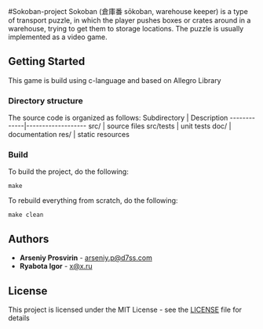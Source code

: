 #Sokoban-project
Sokoban (倉庫番 sōkoban, warehouse keeper) is a type of transport puzzle, in which the player pushes boxes or crates around in a warehouse, trying to get them to storage locations. The puzzle is usually implemented as a video game.

## Getting Started
This game is build using c-language and based on Allegro Library
### Directory structure
The source code is organized as follows:
Subdirectory | Description
-------------|-------------------
src/         | source files 
src/tests    | unit tests 
doc/         | documentation 
res/         | static resources

### Build
To build the project, do the following:
````
make
````
To rebuild everything from scratch, do the following:
````
make clean
````

## Authors
* **Arseniy Prosvirin** - arseniy.p@d7ss.com
* **Ryabota Igor** - x@x.ru
## License
This project is licensed under the MIT License - see the [LICENSE](LICENSE) file for details
